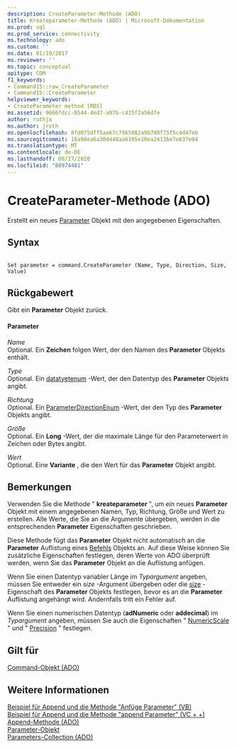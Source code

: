 ```yaml
---
description: CreateParameter-Methode (ADO)
title: Kreateparameter-Methode (ADO) | Microsoft-Dokumentation
ms.prod: sql
ms.prod_service: connectivity
ms.technology: ado
ms.custom: ''
ms.date: 01/19/2017
ms.reviewer: ''
ms.topic: conceptual
apitype: COM
f1_keywords:
- Command15::raw_CreateParameter
- Command15::CreateParameter
helpviewer_keywords:
- CreateParameter method [RDS]
ms.assetid: 9666fdcc-0544-4ed7-a97b-c415f2a56d7e
author: rothja
ms.author: jroth
ms.openlocfilehash: 8fd075dff5ae67c7965082a9b7d0f75f5c4d47eb
ms.sourcegitcommit: 18a98ea6a30d448aa6195e10ea2413be7e837e94
ms.translationtype: MT
ms.contentlocale: de-DE
ms.lasthandoff: 08/27/2020
ms.locfileid: "88974481"
---
```

# <a name="createparameter-method-ado"></a>CreateParameter-Methode (ADO)
Erstellt ein neues [Parameter](./parameter-object.md) Objekt mit den angegebenen Eigenschaften.  
  
## <a name="syntax"></a>Syntax  
  
```  
  
Set parameter = command.CreateParameter (Name, Type, Direction, Size, Value)  
```  
  
## <a name="return-value"></a>Rückgabewert  
 Gibt ein **Parameter** Objekt zurück.  
  
#### <a name="parameters"></a>Parameter  
 *Name*  
 Optional. Ein **Zeichen** folgen Wert, der den Namen des **Parameter** Objekts enthält.  
  
 *Type*  
 Optional. Ein [datatyetenum](./datatypeenum.md) -Wert, der den Datentyp des **Parameter** Objekts angibt.  
  
 *Richtung*  
 Optional. Ein [ParameterDirectionEnum](./parameterdirectionenum.md) -Wert, der den Typ des **Parameter** Objekts angibt.  
  
 *Größe*  
 Optional. Ein **Long** -Wert, der die maximale Länge für den Parameterwert in Zeichen oder Bytes angibt.  
  
 *Wert*  
 Optional. Eine **Variante** , die den Wert für das **Parameter** Objekt angibt.  
  
## <a name="remarks"></a>Bemerkungen  
 Verwenden Sie die Methode " **kreateparameter** ", um ein neues **Parameter** Objekt mit einem angegebenen Namen, Typ, Richtung, Größe und Wert zu erstellen. Alle Werte, die Sie an die Argumente übergeben, werden in die entsprechenden **Parameter** Eigenschaften geschrieben.  
  
 Diese Methode fügt das **Parameter** Objekt nicht automatisch an die **Parameter** Auflistung eines [Befehls](./command-object-ado.md) Objekts an. Auf diese Weise können Sie zusätzliche Eigenschaften festlegen, deren Werte von ADO überprüft werden, wenn Sie das **Parameter** Objekt an die Auflistung anfügen.  
  
 Wenn Sie einen Datentyp variabler Länge im *Typargument* angeben, müssen Sie entweder ein *size* -Argument übergeben oder die [size](./size-property-ado-parameter.md) -Eigenschaft des **Parameter** Objekts festlegen, bevor es an die **Parameter** Auflistung angehängt wird. Andernfalls tritt ein Fehler auf.  
  
 Wenn Sie einen numerischen Datentyp (**adNumeric** oder **addecimal**) im *Typargument* angeben, müssen Sie auch die Eigenschaften " [NumericScale](./numericscale-property-ado.md) " und " [Precision](./precision-property-ado.md) " festlegen.  
  
## <a name="applies-to"></a>Gilt für  
 [Command-Objekt (ADO)](./command-object-ado.md)  
  
## <a name="see-also"></a>Weitere Informationen  
 [Beispiel für Append und die Methode "Anfüge Parameter" (VB)](./append-and-createparameter-methods-example-vb.md)   
 [Beispiel für Append und die Methode "append Parameter" (VC + +)](./append-and-createparameter-methods-example-vc.md)   
 [Append-Methode (ADO)](./append-method-ado.md)   
 [Parameter-Objekt](./parameter-object.md)   
 [Parameters-Collection (ADO)](./parameters-collection-ado.md)